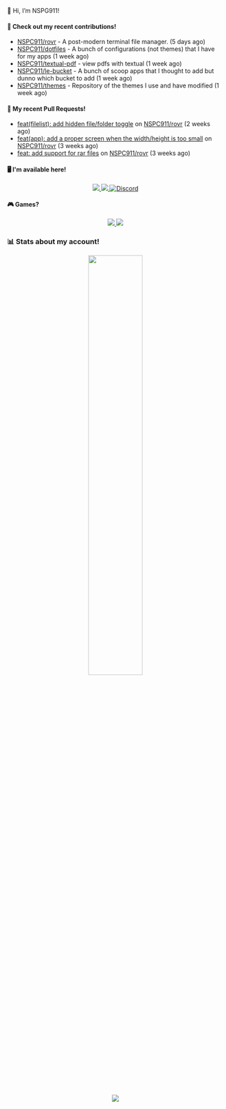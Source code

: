 👋 Hi, I’m NSPG911!

#### 👷 Check out my recent contributions!

- [NSPC911/rovr](https://github.com/NSPC911/rovr) - A post-modern terminal file manager. (5 days ago)
- [NSPC911/dotfiles](https://github.com/NSPC911/dotfiles) - A bunch of configurations (not themes) that I have for my apps (1 week ago)
- [NSPC911/textual-pdf](https://github.com/NSPC911/textual-pdf) - view pdfs with textual (1 week ago)
- [NSPC911/le-bucket](https://github.com/NSPC911/le-bucket) - A bunch of scoop apps that I thought to add but dunno which bucket to add (1 week ago)
- [NSPC911/themes](https://github.com/NSPC911/themes) - Repository of the themes I use and have modified (1 week ago)

#### 🔨 My recent Pull Requests!

- [feat(filelist): add hidden file/folder toggle](https://github.com/NSPC911/rovr/pull/46) on [NSPC911/rovr](https://github.com/NSPC911/rovr) (2 weeks ago)
- [feat(app): add a proper screen when the width/height is too small](https://github.com/NSPC911/rovr/pull/43) on [NSPC911/rovr](https://github.com/NSPC911/rovr) (3 weeks ago)
- [feat: add support for rar files](https://github.com/NSPC911/rovr/pull/35) on [NSPC911/rovr](https://github.com/NSPC911/rovr) (3 weeks ago)

#### 🖥 I'm available here!

<div align="center">
  <a href="https://youtube.com/@nspg911" alt="YouTube" title="YouTube">
    <img src="https://img.shields.io/badge/YouTube-red?style=for-the-badge&logo=youtube&logoColor=black">
  </a>
  <a href="https://reddit.com/u/NotSoProGamerR" alt="Reddit" title="Reddit">
    <img src="https://img.shields.io/badge/Reddit-red?style=for-the-badge&logo=reddit&logoColor=black">
  </a>
  <a href="https://becomtweaks.github.io/discord" alt="Discord" title="Modbay">
    <img alt="Discord" src="https://img.shields.io/badge/Discord-3400ff?style=for-the-badge&logo=discord&logoColor=black">
  </a>
</div>

#### 🎮 Games?

<div align="center">
  <a href="https://www.hoyolab.com/accountCenter/postList?id=359897412" alt="Hoyolab" title="Hoyolab">
     <img src="https://img.shields.io/badge/Hoyolab-purple?style=for-the-badge">
  </a>
  <a href="https://link.brawlstars.com/invite/friend/en/?tag=CLQ8URPQ&token=xfxgxmse" alt="Brawl Stars" title="Brawl Starrs">
     <img src="https://img.shields.io/badge/Brawl_Stars-yellow?style=for-the-badge">
  </a>
</div>

### 📊 Stats about my account!
<p align="center">
  <img height="50%" width="auto" src="https://github-readme-stats.vercel.app/api?username=NSPC911&show_icons=true&count_private=true&theme=neon&hide_border=true&hide=prs&show=prs_merged&bg_color=00000000">
  <br>
  <img src="https://github-readme-streak-stats.herokuapp.com?user=NSPC911&theme=neon&hide_border=true&background=00000000">
</p>
